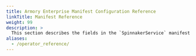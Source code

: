 ```yaml
---
title: Armory Enterprise Manifest Configuration Reference
linkTitle: Manifest Reference
weight: 99
description: >
  This section describes the fields in the `SpinnakerService` manifest that the Operator uses to deploy Armory Enterprise or Spinnaker on your Kubernetes cluster.
aliases:
  - /operator_reference/
---
```

